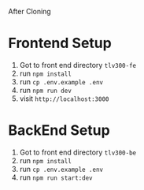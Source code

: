 After Cloning

# Frontend Setup
 1. Got to front end directory `tlv300-fe`
 2. run `npm install`
 3. run `cp .env.example .env`
 4. run `npm run dev`
 5. visit `http://localhost:3000`

# BackEnd Setup
 1. Got to front end directory `tlv300-be`
 2. run `npm install`
 3. run `cp .env.example .env`
 4. run `npm run start:dev`

